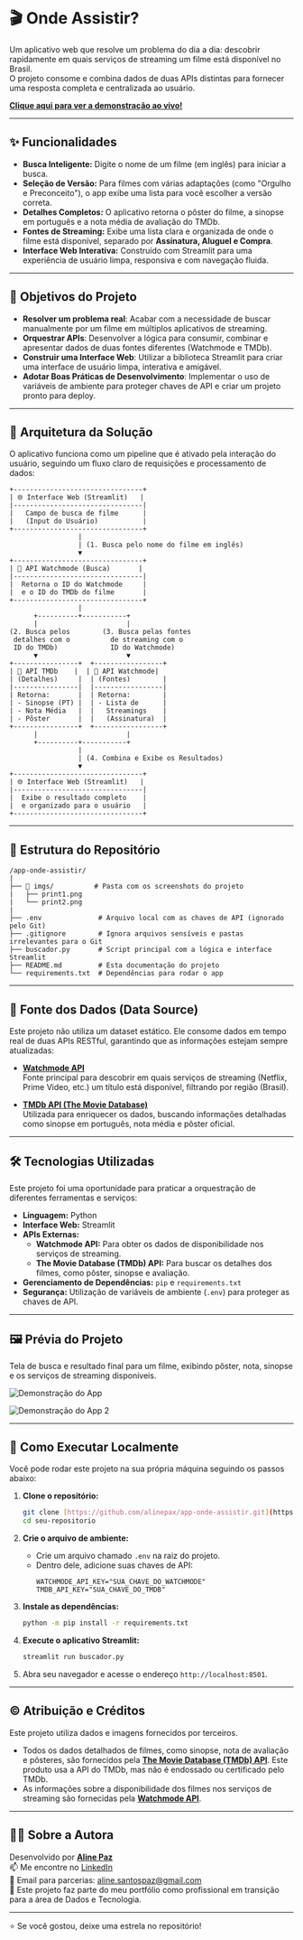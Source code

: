 # 🎬 Onde Assistir?

Um aplicativo web que resolve um problema do dia a dia: descobrir rapidamente em quais serviços de streaming um filme está disponível no Brasil.  
O projeto consome e combina dados de duas APIs distintas para fornecer uma resposta completa e centralizada ao usuário.

**[Clique aqui para ver a demonstração ao vivo!](https://onde-assistir.streamlit.app/)**

---

## ✨ Funcionalidades

* **Busca Inteligente:** Digite o nome de um filme (em inglês) para iniciar a busca.
* **Seleção de Versão:** Para filmes com várias adaptações (como "Orgulho e Preconceito"), o app exibe uma lista para você escolher a versão correta.
* **Detalhes Completos:** O aplicativo retorna o pôster do filme, a sinopse em português e a nota média de avaliação do TMDb.
* **Fontes de Streaming:** Exibe uma lista clara e organizada de onde o filme está disponível, separado por **Assinatura, Aluguel e Compra**.
* **Interface Web Interativa:** Construído com Streamlit para uma experiência de usuário limpa, responsiva e com navegação fluida.


---

## 🎯 Objetivos do Projeto

- **Resolver um problema real**: Acabar com a necessidade de buscar manualmente por um filme em múltiplos aplicativos de streaming.
- **Orquestrar APIs**: Desenvolver a lógica para consumir, combinar e apresentar dados de duas fontes diferentes (Watchmode e TMDb).
- **Construir uma Interface Web**: Utilizar a biblioteca Streamlit para criar uma interface de usuário limpa, interativa e amigável.
- **Adotar Boas Práticas de Desenvolvimento**: Implementar o uso de variáveis de ambiente para proteger chaves de API e criar um projeto pronto para deploy.

---

## 🤖 Arquitetura da Solução

O aplicativo funciona como um pipeline que é ativado pela interação do usuário, seguindo um fluxo claro de requisições e processamento de dados:

```text
+--------------------------------+
| 🌐 Interface Web (Streamlit)   |
|--------------------------------|
|   Campo de busca de filme      |
|   (Input do Usuário)           |
+--------------------------------+
                 |
                 | (1. Busca pelo nome do filme em inglês)
                 ▼
+--------------------------------+
| 🤖 API Watchmode (Busca)       |
|--------------------------------|
|  Retorna o ID do Watchmode     |
|  e o ID do TMDb do filme       |
+--------------------------------+
                 |
      +----------+-----------+
      |                      |
(2. Busca pelos        (3. Busca pelas fontes
 detalhes com o          de streaming com o
 ID do TMDb)             ID do Watchmode)
      ▼                      ▼
+----------------+  +-----------------+
| 🤖 API TMDb    |  | 🤖 API Watchmode|
| (Detalhes)     |  | (Fontes)        |
|----------------|  |-----------------|
| Retorna:       |  | Retorna:        |
| - Sinopse (PT) |  | - Lista de      |
| - Nota Média   |  |   Streamings    |
| - Pôster       |  |   (Assinatura)  |
+----------------+  +-----------------+
      |                      |
      +----------+-----------+
                 |
                 | (4. Combina e Exibe os Resultados)
                 ▼
+--------------------------------+
| 🌐 Interface Web (Streamlit)   |
|--------------------------------|
|  Exibe o resultado completo    |
|  e organizado para o usuário   |
+--------------------------------+

```

---

## 📁 Estrutura do Repositório

```
/app-onde-assistir/
|
├── 📂 imgs/          # Pasta com os screenshots do projeto
|   ├── print1.png    
|   └── print2.png
|
├── .env              # Arquivo local com as chaves de API (ignorado pelo Git)
├── .gitignore        # Ignora arquivos sensíveis e pastas irrelevantes para o Git
├── buscador.py       # Script principal com a lógica e interface Streamlit
├── README.md         # Esta documentação do projeto
└── requirements.txt  # Dependências para rodar o app

```
---

## 📄 Fonte dos Dados (Data Source)

Este projeto não utiliza um dataset estático. Ele consome dados em tempo real de duas APIs RESTful, garantindo que as informações estejam sempre atualizadas:

- **[Watchmode API](https://watchmode.com/api/)**  
  Fonte principal para descobrir em quais serviços de streaming (Netflix, Prime Video, etc.) um título está disponível, filtrando por região (Brasil).

- **[TMDb API (The Movie Database)](https://developer.themoviedb.org/docs)**  
  Utilizada para enriquecer os dados, buscando informações detalhadas como sinopse em português, nota média e pôster oficial.
  
---

## 🛠️ Tecnologias Utilizadas

Este projeto foi uma oportunidade para praticar a orquestração de diferentes ferramentas e serviços:

* **Linguagem:** Python
* **Interface Web:** Streamlit
* **APIs Externas:**
    * **Watchmode API:** Para obter os dados de disponibilidade nos serviços de streaming.
    * **The Movie Database (TMDb) API:** Para buscar os detalhes dos filmes, como pôster, sinopse e avaliação.
* **Gerenciamento de Dependências:** `pip` e `requirements.txt`
* **Segurança:** Utilização de variáveis de ambiente (`.env`) para proteger as chaves de API.

---

## 🖼️ Prévia do Projeto

Tela de busca e resultado final para um filme, exibindo pôster, nota, sinopse e os serviços de streaming disponíveis.

![Demonstração do App](imgs/print1.png)

![Demonstração do App 2](imgs/print2.png)

---


## 🚀 Como Executar Localmente

Você pode rodar este projeto na sua própria máquina seguindo os passos abaixo:

1.  **Clone o repositório:**
    ```bash
    git clone [https://github.com/alinepax/app-onde-assistir.git](https://github.com/alinepax/app-onde-assistir.git)
    cd seu-repositorio
    ```

2.  **Crie o arquivo de ambiente:**
    * Crie um arquivo chamado `.env` na raiz do projeto.
    * Dentro dele, adicione suas chaves de API:
        ```
        WATCHMODE_API_KEY="SUA_CHAVE_DO_WATCHMODE"
        TMDB_API_KEY="SUA_CHAVE_DO_TMDB"
        ```

3.  **Instale as dependências:**
    ```bash
    python -m pip install -r requirements.txt
    ```

4.  **Execute o aplicativo Streamlit:**
    ```bash
    streamlit run buscador.py
    ```

5.  Abra seu navegador e acesse o endereço `http://localhost:8501`.

---

## ©️ Atribuição e Créditos

Este projeto utiliza dados e imagens fornecidos por terceiros.

* Todos os dados detalhados de filmes, como sinopse, nota de avaliação e pôsteres, são fornecidos pela **[The Movie Database (TMDb) API](https://www.themoviedb.org/)**. Este produto usa a API do TMDb, mas não é endossado ou certificado pelo TMDb.
* As informações sobre a disponibilidade dos filmes nos serviços de streaming são fornecidas pela **[Watchmode API](https://watchmode.com/)**.

---

## 👩‍💻 Sobre a Autora

Desenvolvido por **[Aline Paz](https://github.com/alinepax)**  
📫 Me encontre no [LinkedIn](https://www.linkedin.com/in/alinedapaz/)  
📧 Email para parcerias: aline.santospaz@gmail.com  
🎯 Este projeto faz parte do meu portfólio como profissional em transição para a área de Dados e Tecnologia.

---

⭐ Se você gostou, deixe uma estrela no repositório!
